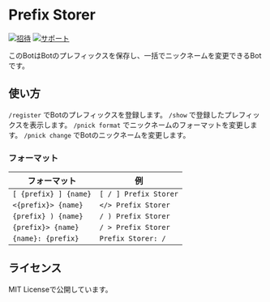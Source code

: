 # Prefix Storer

[![招待](https://img.shields.io/badge/Bot-Invite-5865f2?logo=discord&logoColor=fff&labelColor=36393f&style=for-the-badge)](https://discord.com/api/oauth2/authorize?client_id=889451143216898048&permissions=201326592&scope=bot%20applications.commands) 
[![サポート](https://img.shields.io/badge/Support-Join-5865f2?logo=discord&logoColor=fff&labelColor=36393f&style=for-the-badge)](https://discord.gg/3xb8WKUu3h)

このBotはBotのプレフィックスを保存し、一括でニックネームを変更できるBotです。


## 使い方

`/register` でBotのプレフィックスを登録します。
`/show` で登録したプレフィックスを表示します。
`/pnick format` でニックネームのフォーマットを変更します。
`/pnick change` でBotのニックネームを変更します。

### フォーマット

| フォーマット | 例 |
| ----------- | --- |
| `[ {prefix} ] {name}` | `[ / ] Prefix Storer` |
| `<{prefix}> {name}` | `</> Prefix Storer` |
| `{prefix} ) {name}` | `/ ) Prefix Storer` |
| `{prefix}> {name}` | `/ > Prefix Storer` |
| `{name}: {prefix}` | `Prefix Storer: /` |

## ライセンス

MIT Licenseで公開しています。
